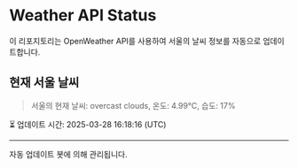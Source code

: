 
# Weather API Status

이 리포지토리는 OpenWeather API를 사용하여 서울의 날씨 정보를 자동으로 업데이트합니다.

## 현재 서울 날씨
> 서울의 현재 날씨: overcast clouds, 온도: 4.99°C, 습도: 17%

⏳ 업데이트 시간: 2025-03-28 16:18:16 (UTC)

---
자동 업데이트 봇에 의해 관리됩니다.
